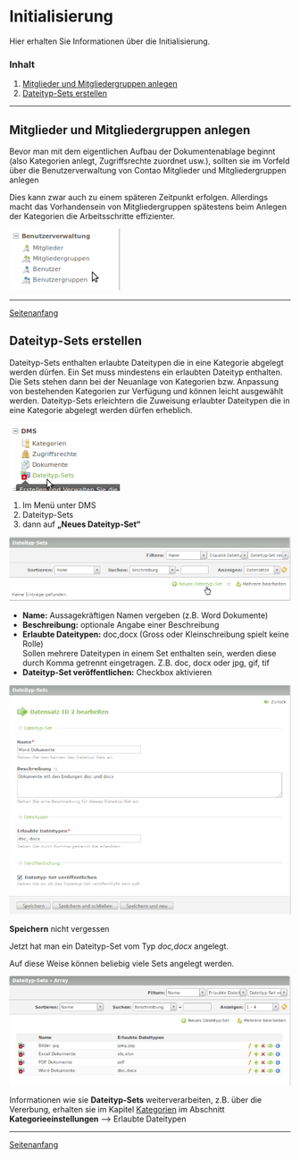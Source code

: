 <a name="top"></a>
# Initialisierung

Hier erhalten Sie Informationen über die Initialisierung.

### Inhalt
1. [Mitglieder und Mitgliedergruppen anlegen](#initialization_1)
2. [Dateityp-Sets erstellen](#initialization_2)


----------

<a name="initialization_1"></a>
## Mitglieder und Mitgliedergruppen anlegen

Bevor man mit dem eigentlichen Aufbau der Dokumentenablage beginnt (also Kategorien anlegt, Zugriffsrechte zuordnet usw.), sollten sie im Vorfeld über die Benutzerverwaltung von Contao Mitglieder und Mitgliedergruppen anlegen

Dies kann zwar auch zu einem späteren Zeitpunkt erfolgen. Allerdings macht das Vorhandensein von Mitgliedergruppen spätestens beim Anlegen der Kategorien die Arbeitsschritte effizienter. 

![Screenshot Benutzerverwaltung](/manual/de/admin/initialization/screenshot_user_management.png)


----------

[Seitenanfang](#top)

<a name="initialization_2"></a>
## Dateityp-Sets erstellen
Dateityp-Sets enthalten erlaubte Dateitypen die in eine Kategorie abgelegt werden dürfen. Ein Set muss mindestens ein erlaubten Dateityp enthalten.
Die Sets stehen dann bei der Neuanlage von Kategorien bzw. Anpassung von bestehenden Kategorien zur Verfügung und können leicht ausgewählt werden. Dateityp-Sets erleichtern die Zuweisung erlaubter Dateitypen die in eine Kategorie abgelegt werden dürfen erheblich.

![Screenshot Werkzeug Dateityp-Sets](/manual/de/admin/initialization/screenshot_datatype-set.png)


1. Im Menü unter DMS
2. Dateityp-Sets
3. dann auf **„Neues Dateityp-Set“**

![Screenshot Neues Dateityp-Set anlegen](/manual/de/admin/initialization/screenshot_add_new_datatyp_set.png)

* **Name:** Aussagekräftigen Namen vergeben (z.B. Word Dokumente)
* **Beschreibung:** optionale Angabe einer Beschreibung
* **Erlaubte Dateitypen:** doc,docx (Gross oder Kleinschreibung spielt keine Rolle)  
Sollen mehrere Dateitypen in einem Set enthalten sein, werden diese durch Komma getrennt eingetragen. Z.B. doc, docx oder jpg, gif, tif 
* **Dateityp-Set veröffentlichen:** Checkbox aktivieren

![Screenshot Dateityp-Sets konfigurieren](/manual/de/admin/initialization/screenshot_datatyp_set_settings.png)


**Speichern** nicht vergessen

Jetzt hat man ein Dateityp-Set vom Typ *doc,docx* angelegt.

Auf diese Weise können beliebig viele Sets angelegt werden.

![Screenshot Dateityp-Sets Liste](/manual/de/admin/initialization/screenshot_file_type_sets_list.png)

Informationen wie sie **Dateityp-Sets** weiterverarbeiten, z.B. über die Vererbung, erhalten sie im Kapitel [Kategorien](/manual/de/admin/views/categories.md) im Abschnitt **Kategorieeinstellungen** --> Erlaubte Dateitypen


----------

[Seitenanfang](#top)
